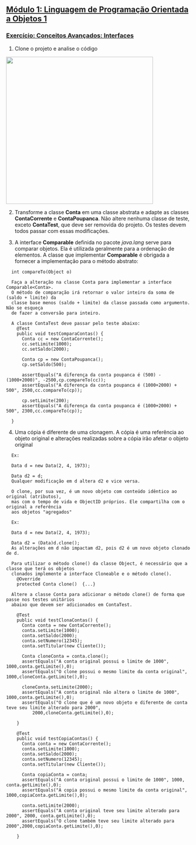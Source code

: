## [Módulo 1: Linguagem de Programação Orientada a Objetos 1](https://aula-java.github.io/aulas/lpoo-1.html)

### [Exercício: Conceitos Avançados: Interfaces](https://aula-java.github.io/aulas/avancado/#/6)

1. Clone o projeto e analise o código

<img height="400" src="https://aula-java.github.io/aulas/avancado/interface/exerc-1.png">

2. Transforme a classe **Conta** em uma classe abstrata e adapte as classes **ContaCorrente** e **ContaPoupanca**. Não altere nenhuma classe de teste, exceto **ContaTest**, que deve ser removida do projeto. Os testes devem todos passar com essas modificações.

3. A interface **Comparable** definida no pacote *java.lang* serve para comparar objetos. Ela é utilizada geralmente para a ordenação de elementos. A classe que implementar **Comparable** é obrigada a fornecer a implementação para o método abstrato:
```
  int compareTo(Object o)

  Faça a alteração na classe Conta para implementar a interface Comparable<Conta>. 
  O método de comparação irá retornar o valor inteiro da soma de (saldo + limite) da 
  classe base menos (saldo + limite) da classe passada como argumento. Não se esqueça 
  de fazer a conversão para inteiro. 

  A classe ContaTest deve passar pelo teste abaixo:
    @Test
    public void testComparaContas() {
      Conta cc = new ContaCorrente();
      cc.setLimite(1000);
      cc.setSaldo(2000);

      Conta cp = new ContaPoupanca();
      cp.setSaldo(500);

      assertEquals("A diferença da conta poupanca é (500) - (1000+2000)", -2500,cp.compareTo(cc));
      assertEquals("A diferença da conta poupanca é (1000+2000) + 500", 2500,cc.compareTo(cp));

      cp.setLimite(200);
      assertEquals("A diferença da conta poupanca é (1000+2000) + 500", 2300,cc.compareTo(cp));

  }
```  

4. Uma cópia é diferente de uma clonagem. A cópia é uma referência ao objeto original e alterações realizadas sobre a cópia irão afetar o objeto original
```
  Ex: 

  Data d = new Data(2, 4, 1973);

  Data d2 = d;
  Qualquer modificação em d altera d2 e vice versa.

  O clone, por sua vez, é um novo objeto com conteúdo idêntico ao original (atributos), 
  mas com o tempo de vida e ObjectID próprios. Ele compartilha com o original a referência 
  aos objetos "agregados"

  Ex: 

  Data d = new Data(2, 4, 1973);

  Data d2 = (Data)d.clone();
  As alterações em d não impactam d2, pois d2 é um novo objeto clonado de d.

  Para utilizar o método clone() da classe Object, é necessário que a classe que terá os objetos 
  clonados implemente a interface Cloneable e o método clone(). 
    @Override
    protected Conta clone()  {...}

  Altere a classe Conta para adicionar o método clone() de forma que passe nos testes unitários 
  abaixo que devem ser adicionados em ContaTest.
  
    @Test
    public void testClonaContas() {
      Conta conta = new ContaCorrente();
      conta.setLimite(1000);
      conta.setSaldo(2000);
      conta.setNumero(12345);
      conta.setTitular(new Cliente());

      Conta cloneConta = conta.clone();
      assertEquals("A conta original possui o limite de 1000", 1000,conta.getLimite(),0);
      assertEquals("O clone possui o mesmo limite da conta original", 1000,cloneConta.getLimite(),0);

      cloneConta.setLimite(2000);
      assertEquals("A conta original não altera o limite de 1000", 1000,conta.getLimite(),0);
      assertEquals("O clone que é um novo objeto e diferente de conta teve seu limite alterado para 2000", 
          2000,cloneConta.getLimite(),0);

    }

    @Test
    public void testCopiaContas() {
      Conta conta = new ContaCorrente();
      conta.setLimite(1000);
      conta.setSaldo(2000);
      conta.setNumero(12345);
      conta.setTitular(new Cliente());

      Conta copiaConta = conta;
      assertEquals("A conta original possui o limite de 1000", 1000, conta.getLimite(),0);
      assertEquals("A copia possui o mesmo limite da conta original", 1000,copiaConta.getLimite(),0);

      conta.setLimite(2000);
      assertEquals("A conta original teve seu limite alterado para 2000", 2000, conta.getLimite(),0);
      assertEquals("O clone também teve seu limite alterado para 2000",2000,copiaConta.getLimite(),0);

    }
```

